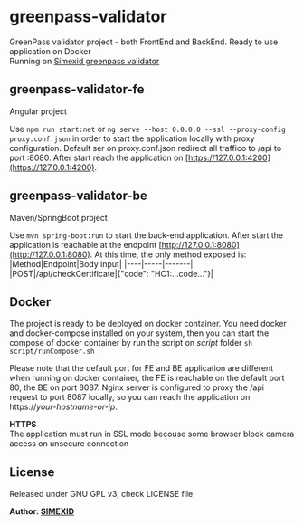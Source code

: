 # greenpass-validator

GreenPass validator project - both FrontEnd and BackEnd. Ready to use application on Docker\
Running on [Simexid greenpass validator](https://greenpassvalidator.simexid.org)

## greenpass-validator-fe

Angular project

Use `npm run start:net` or `ng serve --host 0.0.0.0 --ssl --proxy-config proxy.conf.json` in order to start the application locally with proxy configuration. Default ser on proxy.conf.json redirect all traffico to /api to port :8080. After start reach the application on [https://127.0.0.1:4200](https://127.0.0.1:4200).

## greenpass-validator-be

Maven/SpringBoot project

Use `mvn spring-boot:run` to start the back-end application. After start the application is reachable at the endpoint [http://127.0.0.1:8080](http://127.0.0.1:8080). At this time, the only method exposed is:
|Method|Endpoint|Body input|
|----|-----|-------|
|POST|/api/checkCertificate|{"code": "HC1:...code..."}|

## Docker

The project is ready to be deployed on docker container. You need docker and docker-compose installed on your system, then you can start the compose of docker container by run the script on _script_ folder `sh script/runComposer.sh`

Please note that the default port for FE and BE application are different when running on docker container, the FE is reachable on the default port 80, the BE on port 8087. Nginx server is configured to proxy the /api request to port 8087 locally, so you can reach the application on https://_your-hostname-or-ip_.

**HTTPS**\
The application must run in SSL mode becouse some browser block camera access on unsecure connection

## License
Released under GNU GPL v3, check LICENSE file


**Author: [SIMEXID](www.simexid.org)**


